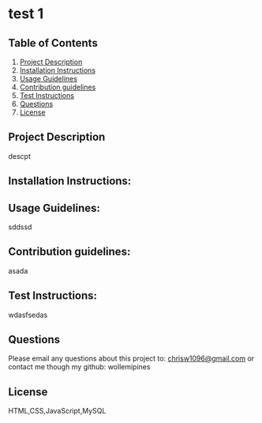 # test 1


## Table of Contents
1. [Project Description](#project-description)
1. [Installation Instructions](#install)
1. [Usage Guidelines](#usage)
1. [Contribution guidelines](#contribute)
1. [Test Instructions](#test)
1. [Questions](#questions)
1. [License](#licence)

## Project Description <a name="project-description"></a>
descpt

## Installation Instructions: <a name="install"></a>


## Usage Guidelines: <a name="usage"></a>
sddssd

## Contribution guidelines: <a name="contribute"></a>
asada

## Test Instructions: <a name="test"></a>
wdasfsedas

## Questions <a name="questions"></a>
Please email any questions about this project to: chrisw1096@gmail.com
or contact me though my github: wollemipines

## License <a name="licence"></a>
HTML,CSS,JavaScript,MySQL